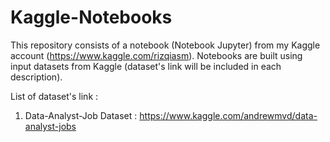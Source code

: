 # Kaggle-Notebooks
This repository consists of a notebook (Notebook Jupyter) from my Kaggle account (https://www.kaggle.com/rizqiasm). Notebooks are built using input datasets from Kaggle (dataset's link will be included in each description).

List of dataset's link :
1. Data-Analyst-Job Dataset : https://www.kaggle.com/andrewmvd/data-analyst-jobs
